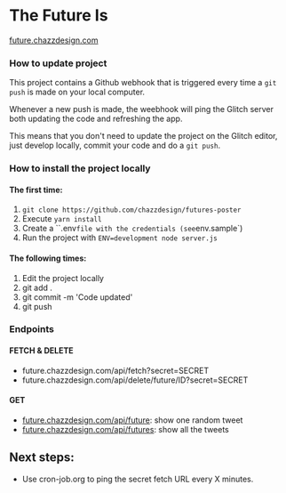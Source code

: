 The Future Is
=================

[future.chazzdesign.com](http://future.chazzdesign.com)  


### How to update project

This project contains a Github webhook that is triggered every time a `git
push` is made on your local computer. 

Whenever a new push is made, the weebhook will ping the Glitch
server both updating the code and refreshing the app. 

This means that you don't need to update the project on the Glitch editor, just
develop locally, commit your code and do a `git push`.


### How to install the project locally

#### The first time:

1. `git clone https://github.com/chazzdesign/futures-poster`
2. Execute `yarn install`
3. Create a ``.env` file with the credentials (see `env.sample`)
4. Run the project with `ENV=development node server.js`

#### The following times:

1. Edit the project locally
2. git add .
3. git commit -m 'Code updated'
4. git push 


### Endpoints

#### FETCH & DELETE
- future.chazzdesign.com/api/fetch?secret=SECRET
- future.chazzdesign.com/api/delete/future/ID?secret=SECRET

#### GET
- [future.chazzdesign.com/api/future](http://future.chazzdesign.com/api/future): show one random tweet
- [future.chazzdesign.com/api/futures](http://future.chazzdesign.com/api/futures): show all the tweets


## Next steps:

- Use cron-job.org to ping the secret fetch URL every X minutes.
